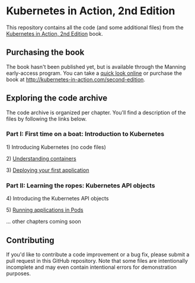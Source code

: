 # Kubernetes in Action, 2nd Edition

This repository contains all the code (and some additional files) from the [Kubernetes in Action, 2nd Edition](http://kubernetes-in-action.com/second-edition) book.

## Purchasing the book

The book hasn't been published yet, but is available through the Manning early-access program.
You can take a [quick look online](https://livebook.manning.com/book/kubernetes-in-action-second-edition/chapter-1/?a_aid=kubiaML) or purchase the book at http://kubernetes-in-action.com/second-edition. 


## Exploring the code archive

The code archive is organized per chapter. You'll find a description of the files by following the links below.  

### Part I: First time on a boat: Introduction to Kubernetes

1\) Introducing Kubernetes (no code files)

2\) [Understanding containers](Chapter02/)

3\) [Deploying your first application](Chapter03/)

### Part II: Learning the ropes: Kubernetes API objects

4\) Introducing the Kubernetes API objects

5\) [Running applications in Pods](Chapter05/)

... other chapters coming soon


## Contributing

If you'd like to contribute a code improvement or a bug fix, please submit a pull request in this GitHub repository. Note that some files are intentionally incomplete and may even contain intentional errors for demonstration purposes.   